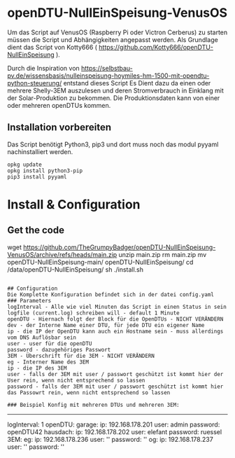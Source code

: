 # openDTU-NullEinSpeisung-VenusOS

Um das Script auf VenusOS (Raspberry Pi oder Victron Cerberus) zu starten müssen die Script und Abhängigkeiten angepasst werden.
Als Grundlage dient das Script von Kotty666 ( https://github.com/Kotty666/openDTU-NullEinSpeisung ).


Durch die Inspiration von https://selbstbau-pv.de/wissensbasis/nulleinspeisung-hoymiles-hm-1500-mit-opendtu-python-steuerung/ entstand dieses Script
Es Dient dazu da einen oder mehrere Shelly-3EM auszulesen und deren Stromverbrauch in Einklang mit der Solar-Produktion zu bekommen.
Die Produktionsdaten kann von einer oder mehreren openDTUs kommen.

## Installation vorbereiten

Das Script benötigt Python3, pip3  und dort muss noch das modul pyyaml nachinstalliert werden.


```
opkg update
opkg install python3-pip
pip3 install pyyaml
```

# Install & Configuration
## Get the code
wget https://github.com/TheGrumpyBadger/openDTU-NullEinSpeisung-VenusOS/archive/refs/heads/main.zip
unzip main.zip
rm main.zip
mv openDTU-NullEinSpeisung-main/ openDTU-NullEinSpeisung/
cd /data/openDTU-NullEinSpeisung/
sh ./install.sh
```

## Configuration
Die Komplette Konfiguration befindet sich in der datei config.yaml
### Parameters
logInterval - Alle wie viel Minuten das Script in einen Status in sein logfile (current.log) schreiben will - default 1 Minute 
openDTU - Hiernach folgt der Block für die OpenDTUs - NICHT VERÄNDERN
dev - der Interne Name einer DTU, für jede DTU ein eigener Name
ip - die IP der OpenDTU kann auch ein Hostname sein - muss allerdings vom DNS Auflösbar sein
user - user für die openDTU
password - dazugehöriges Passwort
3EM - Überschrift für die 3EM - NICHT VERÄNDERN
eg - Interner Name des 3EM
ip - die IP des 3EM
user - falls der 3EM mit user / passwort geschützt ist kommt hier der User rein, wenn nicht entsprechend so lassen
password - falls der 3EM mit user / passwort geschützt ist kommt hier das Passowrt rein, wenn nicht entsprechend so lassen

### Beispiel Konfig mit mehreren DTUs und mehreren 3EM:
```
---
logInterval: 1
openDTU:
  garage:
    ip: 192.168.178.201
    user: admin
    password: openDTU42
  hausdach:
    ip: 192.168.178.202
    user: elefant
    password: ruessel
3EM:
  eg:
    ip: 192.168.178.236
    user: ''
    password: ''
  og:
    ip: 192.168.178.237
    user: ''
    password: ''
```

